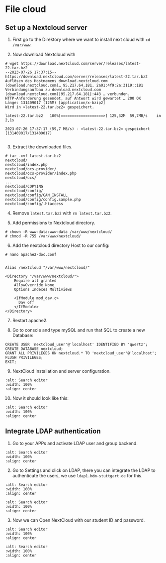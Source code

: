 # File cloud 

## Set up a Nextcloud server

1. First go to the Direktory where we want to install next cloud with `cd /var/www`.

2. Now download Nextcloud with

```
# wget https://download.nextcloud.com/server/releases/latest-22.tar.bz2
--2023-07-26 17:37:15--  https://download.nextcloud.com/server/releases/latest-22.tar.bz2
Auflösen des Hostnamens download.nextcloud.com (download.nextcloud.com)… 95.217.64.181, 2a01:4f9:2a:3119::181
Verbindungsaufbau zu download.nextcloud.com (download.nextcloud.com)|95.217.64.181|:443 … verbunden.
HTTP-Anforderung gesendet, auf Antwort wird gewartet … 200 OK
Länge: 131409017 (125M) [application/x-bzip2]
Wird in »latest-22.tar.bz2« gespeichert.

latest-22.tar.bz2   100%[===================>] 125,32M  59,7MB/s    in 2,1s    

2023-07-26 17:37:17 (59,7 MB/s) - »latest-22.tar.bz2« gespeichert [131409017/131409017]


```
3. Extract the downloaded files.

```
# tar -xvf latest.tar.bz2
nextcloud/
nextcloud/index.php
nextcloud/ocs-provider/
nextcloud/ocs-provider/index.php
nextcloud/ocs/
...
nextcloud/COPYING
nextcloud/config/
nextcloud/config/CAN_INSTALL
nextcloud/config/config.sample.php
nextcloud/config/.htaccess
```

4. Remove `latest.tar.bz2` with `rm latest.tar.bz2`.


5. Add permissions to Nextcloud directory.
```
# chown -R www-data:www-data /var/www/nextcloud/
# chmod -R 755 /var/www/nextcloud/
```

6. Add the nextcloud directory Host to our config:

```
# nano apache2-doc.conf 


Alias /nextcloud "/var/www/nextcloud/"

<Directory "/var/www/nextcloud/">
    Require all granted 
    AllowOverride None 
    Options Indexes Multiviews

    <IfModule mod_dav.c>
      Dav off
    </IfModule> 
</Directory>
```

7. Restart apache2.

8. Go to console and type mySQL and run that SQL to create a new Database:

```
CREATE USER 'nextcloud_user'@'localhost' IDENTIFIED BY 'qwertz';
CREATE DATABASE nextcloud;
GRANT ALL PRIVILEGES ON nextcloud.* TO 'nextcloud_user'@'localhost';
FLUSH PRIVILEGES;
EXIT;
```
9. NextCloud Installation and server configuration.


```{image} ./images/nextcloud_01.png
:alt: Search editor
:width: 100%
:align: center
```


10. Now it should look like this:

```{image} ./images/nextcloud_02.png
:alt: Search editor
:width: 100%
:align: center
```

## Integrate LDAP authentication


1. Go to your APPs and activate LDAP user and group backend.

```{image} ./images/nextcloud_03.png
:alt: Search editor
:width: 100%
:align: center
```

2. Go to Settings and click on LDAP, there you can integrate the LDAP to authenticate the users, we use `ldap1.hdm-stuttgart.de` for this.

```{image} ./images/nextcloud_04.png
:alt: Search editor
:width: 100%
:align: center
```

```{image} ./images/nextcloud_05.png
:alt: Search editor
:width: 100%
:align: center
```

3. Now we can Open NextCloud with our student ID and password.


```{image} ./images/nextcloud_06.png
:alt: Search editor
:width: 100%
:align: center
```
```{image} ./images/nextcloud_07.png
:alt: Search editor
:width: 100%
:align: center
```

